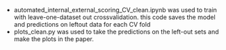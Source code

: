 - automated_internal_external_scoring_CV_clean.ipynb was used to train with leave-one-dataset out crossvalidation. this code saves the model and predictions on leftout data for  each CV fold
- plots_clean.py was used to take the predictions on the left-out sets and make the plots in the paper.



